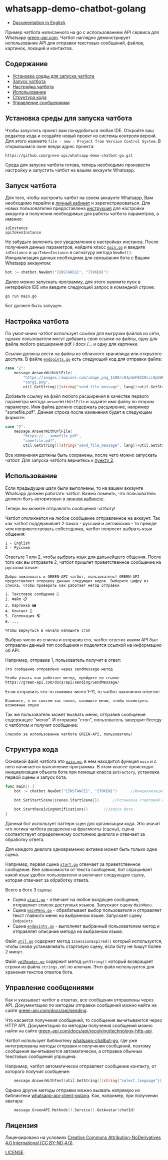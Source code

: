 # whatsapp-demo-chatbot-golang

- [Documentation in English](README.md).

Пример чатбота написанного на go с использованием API сервиса для Whatsapp [green-api.com](https://green-api.com/en/).
Чатбот наглядно демонстрирует использование API для отправки текстовых сообщений, файлов, картинок, локаций и контактов.


## Содержание

* [Установка среды для запуска чатбота](#установка-среды-для-запуска-чатбота)
* [Запуск чатбота](#запуск-чатбота)
* [Настройка чатбота](#настройка-чатбота)
* [Использование](#использование)
* [Структура кода](#структура-кода)
* [Управление сообщениями](#управление-сообщениями)


## Установка среды для запуска чатбота

Чтобы запустить проект вам понадобиться любая IDE.
Откройте ваш редактор кода и создайте новый проект из системы контроля версий. Для этого нажмите `file - new - Project from Version Control System`.
В открывшимся окне введи адрес проекта:

```
https://github.com/green-api/whatsapp-demo-chatbot-go.git
```

Среда для запуска чатбота готова, теперь необходимо произвести настройку и запустить чатбот на вашем аккаунте Whatsapp.

## Запуск чатбота

Для того, чтобы настроить чатбот на своем аккаунте Whatsapp, Вам необходимо перейти в [личный кабинет](https://console.green-api.com/) и зарегистрироваться. Для новых пользователей предоставлена [инструкция](https://green-api.com/docs/before-start/) для настройки аккаунта и получения необходимых для работы чатбота параметров, а именно:
```
idInstance
apiTokenInstance
```

Не забудьте включить все уведомления в настройках инстанса.
После получения данных параметров, найдите класс [`main.go`](main.go) и введите `idInstance` и `apiTokenInstance` в сигнатуру метода `NewBot()`.
Инициализация данных необходима для связывания бота с Вашим Whatsapp аккаунтом:

```go
bot := chatbot.NewBot("{INSTANCE}", "{TOKEN}")
```

Далее можно запускать программу, для этого нажмите пуск в интерфейсе IDE или введите следующий запрос в командной строке:
```
go run main.go
```
Бот должен быть запущен.

## Настройка чатбота

По умолчанию чатбот использует ссылки для выгрузки файлов из сети, однако пользователи могут добавить свои ссылки на файлы, одну для файла любого расширения pdf / docx /... и одну для картинки.

Ссылки должны вести на файлы из облачного хранилища или открытого доступа. В файле [`endpoints.go`](scenes/endpoints.go) есть следующий код для отправки файла:
```go
case "2":
    message.AnswerWithUrlFile(
        "https://images.rawpixel.com/image_png_1100/cHJpdmF0ZS9sci9pbWFnZXMvd2Vic2l0ZS8yMDIzLTExL3Jhd3BpeGVsb2ZmaWNlMTlfcGhvdG9fb2ZfY29yZ2lzX2luX2NocmlzdG1hc19zd2VhdGVyX2luX2FfcGFydF80YWM1ODk3Zi1mZDMwLTRhYTItYWM5NS05YjY3Yjg1MTFjZmUucG5n.png",
        "corgi.png",
        util.GetString([]string{"send_file_message", lang})+util.GetString([]string{"links", lang, "send_file_documentation"}))
```
Добавьте ссылку на файл любого расширения в качестве первого параметра метода `answerWithUrlFile` и задайте имя файлу во втором параметре. Имя файла должно содержать расширение, например "somefile.pdf".
Данная строка после изменения будет в следующем формате:
```go
case "2":
    message.AnswerWithUrlFile(
        "https://...somefile.pdf",
        "somefile.pdf",
        util.GetString([]string{"send_file_message", lang})+util.GetString([]string{"links", lang, "send_file_documentation"}))
```

Все изменения должны быть сохранены, после чего можно запускать чатбот. Для запуска чатбота вернитесь к [пункту 2](#запуск-чатбота).

## Использование

Если предыдущие шаги были выполнены, то на вашем аккаунте Whatsapp должен работать чатбот. Важно помнить, что пользователь должен быть авторизован в [личном кабинете](https://console.green-api.com/).

Теперь вы можете отправлять сообщения чатботу!

Чатбот откликнется на любое сообщение отправленное на аккаунт.
Так как чатбот поддерживает 2 языка - русский и английский - то прежде чем поприветствовать собеседника, чатбот попросит выбрать язык общения:
```
1 - English
2 - Русский
```
Ответьте 1 или 2, чтобы выбрать язык для дальнейшего общения. После того как вы отправите 2, чатбот пришлет приветственное сообщение на русском языке:
```
Добро пожаловать в GREEN-API чатбот, пользователь! GREEN-API предоставляет отправку данных следующих видов. Выберите цифру из списка, чтобы проверить как работает метод отправки

1. Текстовое сообщение 📩
2. Файл 📋
3. Картинка 🖼
4. Контакт 📱
5. Геолокация 🌎
6. ...

Чтобы вернуться в начало напишите стоп
```
Выбрав число из списка и отправив его, чатбот ответит каким API был отправлен данный тип сообщения и поделится ссылкой на информацию об API.

Например, отправив 1, пользователь получит в ответ:
```
Это сообщение отправлено через sendMessage метод

Чтобы узнать как работает метод, пройдите по ссылке
https://green-api.com/docs/api/sending/SendMessage/
```
Если отправить что-то помимо чисел 1-11, то чатбот лаконично ответит:
```
Извините, я не совсем вас понял, напишите меню, чтобы посмотреть возможные опции
```
Так же пользователь может вызвать меню, отправив сообщение содержащее "меню". И отправив "стоп", пользователь завершит беседу с чатботом и получит сообщение:
```
Спасибо за использование чатбота GREEN-API, пользователь!
```

## Структура кода

Основной файл чатбота это [`main.go`](main.go), в нем находится функция `main` и с него начинается выполнение программы. В этом классе происходит инициализация объекта бота при помощи класса `BotFactory`, установка первой сцены и запуск бота.

```go
func main() {
    bot := chatbot.NewBot("{INSTANCE}", "{TOKEN}")      //Инициализация бота с параметрами INSTANCE и TOKEN

    bot.SetStartScene(scenes.StartScene{})      //Установка стартовой сцены бота

    bot.StartReceivingNotifications()       //Запуск бота
}
```

Данный бот использует паттерн сцен для организации кода. Это значит что логика чатбота разделена на фрагменты (сцены), сцена соответствует определенному состоянию диалога и отвечает за обработку ответа.

Для каждого диалога одновременно активна может быть только одна сцена.

Например, первая сцена [`start.go`](scenes/start.go) отвечает за приветственное сообщение. Вне зависимости от текста сообщения, бот спрашивает какой язык удобен пользователю и включает следующую сцену, которая отвечает за обработку ответа.

Всего в боте 3 сцены:

- Сцена [`start.go`](scenes/start.go) - отвечает на любое входящее сообщение, отправляет список доступных языков. Запускает сцену `MainMenu`.
- Сцена [`mainMenu.go`](scenes/mainMenu.go) - обрабатывает выбор пользователя и отправляет текст главного меню на выбранном языке. Запускает сцену `Endpoints`
- Сцена [`endpoints.go`](scenes/mainMenu.go) - выполняет выбранный пользователем метод и отправляет описание метода на выбранном языке.

Файл [`util.go`](util/util.go) содержит метод `IsSessionExpired()` который используется, чтобы снова устанавливать стартовую сцену, если боту не пишут более 2 минут.

Файл [`ymlReader.go`](util/ymlReader.go) содержит метод `getString()` который возвращает строки из файла `strings.xml` по ключам. Этот файл используется для хранения текстов ответов бота.

## Управление сообщениями

Как и указывает чатбот в ответах, все сообщения отправлены через API. Документацию по методам отправки сообщений можно найти на сайте [green-api.com/docs/api/sending](https://green-api.com/docs/api/sending/).

Что касается получения сообщений, то сообщения вычитываются через HTTP API. Документацию по методам получения сообщений можно найти на сайте [green-api.com/docs/api/receiving/technology-http-api](https://green-api.com/docs/api/receiving/technology-http-api/).

Чатбот использует библиотеку [whatsapp-chatbot-go](https://github.com/green-api/whatsapp-chatbot-golang), где уже интегрированы методы отправки и получения сообщений, поэтому сообщения вычитываются автоматически, а отправка обычных текстовых сообщений упрощена.

Например, чатбот автоматически отправляет сообщение контакту, от которого получил сообщение:
```go
    message.AnswerWithText(util.GetString([]string{"select_language"}))
```
Однако другие методы отправки можно вызвать напрямую из библиотеки [whatsapp-api-client-golang](https://github.com/green-api/whatsapp-api-client-golang). Как, например, при получении аватара:
```go
    message.GreenAPI.Methods().Service().GetAvatar(chatId)
```

## Лицензия

Лицензировано на условиях [Creative Commons Attribution-NoDerivatives 4.0 International (CC BY-ND 4.0)](https://creativecommons.org/licenses/by-nd/4.0/).

[LICENSE](https://github.com/green-api/whatsapp-demo-chatbot-golang/blob/master/LICENCE).
